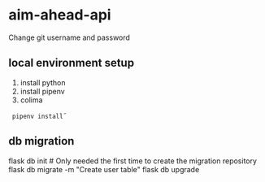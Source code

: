 # aim-ahead-api

Change git username and password

## local environment setup

1. install python
2. install pipenv
3. colima

`` pipenv install``˜


## db migration

flask db init  # Only needed the first time to create the migration repository
flask db migrate -m "Create user table"
flask db upgrade

